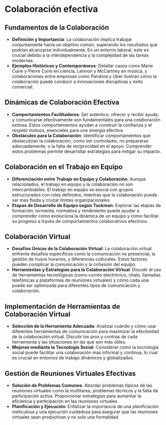 # Colaboración efectiva

## **Fundamentos de la Colaboración**
   - **Definición y Importancia**: La colaboración implica trabajar conjuntamente hacia un objetivo común, superando los resultados que podrían alcanzarse individualmente. En un entorno laboral, esto es crucial debido a la interdependencia y la complejidad de las tareas modernas.
   - **Ejemplos Históricos y Contemporáneos**: Detallar casos como Marie Curie y Pierre Curie en ciencia, Lennon y McCartney en música, y colaboraciones entre empresas como Pandora y Uber ilustran cómo la colaboración puede conducir a innovaciones disruptivas y éxito comercial.

## **Dinámicas de Colaboración Efectiva**
   - **Comportamientos Facilitadores**: Ser auténtico, ofrecer y recibir ayuda, y comunicarse efectivamente son fundamentales para una colaboración exitosa. Estos comportamientos ayudan a construir la confianza y el respeto mutuos, esenciales para una sinergia efectiva.
   - **Obstáculos para la Colaboración**: Identificar comportamientos que obstaculizan la colaboración, como ser controlador, no prepararse adecuadamente, o la falta de reciprocidad en el apoyo. Comprender estos problemas permite desarrollar estrategias para mitigar su impacto.

## **Colaboración en el Trabajo en Equipo**
   - **Diferenciación entre Trabajo en Equipo y Colaboración**: Aunque relacionados, el trabajo en equipo y la colaboración no son intercambiables. El trabajo en equipo se asocia con grupos estructurados con roles definidos, mientras que la colaboración puede ser más fluida y cruzar límites organizacionales.
   - **Etapas de Desarrollo de Equipo según Tuckman**: Explorar las etapas de formación, tormenta, normativa y rendimiento puede ayudar a comprender cómo evoluciona la dinámica de un equipo y cómo facilitar su progreso a través de comportamientos colaborativos efectivos.

## **Colaboración Virtual**
   - **Desafíos Únicos de la Colaboración Virtual**: La colaboración virtual enfrenta desafíos específicos como la comunicación no presencial, la gestión de husos horarios, y diferencias culturales. Estos factores pueden complicar la comunicación y la cohesión del equipo.
   - **Herramientas y Estrategias para la Colaboración Virtual**: Discutir el uso de herramientas tecnológicas (como correo electrónico, chats, llamadas telefónicas y plataformas de reuniones virtuales) y cómo cada una puede ser optimizada para diferentes tipos de comunicación y colaboración.

## **Implementación de Herramientas de Colaboración Virtual**
   - **Selección de la Herramienta Adecuada**: Analizar cuándo y cómo usar diferentes herramientas de comunicación para maximizar la efectividad de la colaboración virtual. Discutir los pros y contras de cada herramienta y las situaciones en las que son más útiles.
   - **Mejoras mediante la Tecnología Social**: Considerar cómo la tecnología social puede facilitar una colaboración más informal y continua, lo cual es crucial en entornos de trabajo dinámicos y globalizados.

## **Gestión de Reuniones Virtuales Efectivas**
   - **Solución de Problemas Comunes**: Abordar problemas típicos de las reuniones virtuales como la multitarea, problemas técnicos y la falta de participación activa. Proporcionar estrategias para aumentar la eficiencia y participación en las reuniones virtuales.
   - **Planificación y Ejecución**: Enfatizar la importancia de una planificación meticulosa y una ejecución cuidadosa para asegurar que las reuniones virtuales sean productivas y no solo una formalidad.